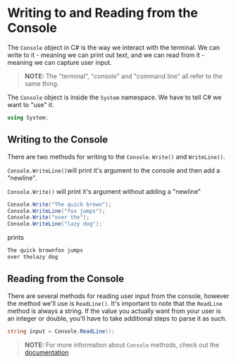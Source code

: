# Writing to and Reading from the Console

The `Console` object in C# is the way we interact with the terminal. We can write to it - meaning we can print out text, and we can read from it - meaning we can capture user input.

> **NOTE:** The "terminal", "console" and "command line" all refer to the same thing.

The `Console` object is inside the `System` namespace. We have to tell C# we want to "use" it.

```cs
using System;
```

## Writing to the Console

There are two methods for writing to the `Console`. `Write()` and `WriteLine()`.

`Console.WriteLine()`will print it's argument to the console and then add a "newline".

`Console.Write()` will print it's argument without adding a "newline"

```cs
Console.Write("The quick brown");
Console.WriteLine("fox jumps");
Console.Write("over the");
Console.WriteLine("lazy dog");
```

prints

```sh
The quick brownfox jumps
over thelazy dog
```

## Reading from the Console

There are several methods for reading user input from the console, however the method we'll use is `ReadLine()`. It's important to note that the `ReadLine` method is always a string. If the value you actually want from your user is an integer or double, you'll have to take additional steps to parse it as such.

```cs
string input = Console.ReadLine();
```

> **NOTE:** For more information about `Console` methods, check out the [documentation](https://docs.microsoft.com/en-us/dotnet/api/system.console?view=netcore-3.1#methods)
